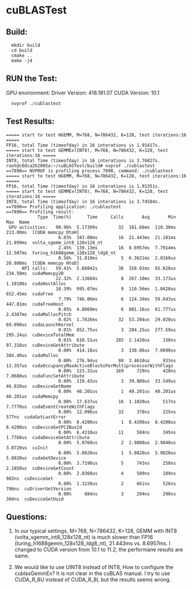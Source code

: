 # cuBLASTest

## Build:
```
  mkdir build
  cd build
  cmake ..
  make -j4
```

## RUN the Test:

GPU environment: Driver Version: 418.181.07   CUDA Version: 10.1

```
  nvprof ./cublastest
```

## Test Results:
```
===== start to test HGEMM, M=768, N=786432, K=128, test iterations:16 =====
FP16, total Time (timeofday) in 16 interations is 1.91417s.
===== start to test GEMMEx(INT8), M=768, N=786432, K=128, test iterations:16 =====
INT8, total Time (timeofday) in 16 interations is 3.76827s.
root@c0dca262005a:~/cuBLASTest/build# nvprof ./cublastest
==7890== NVPROF is profiling process 7890, command: ./cublastest
===== start to test HGEMM, M=768, N=786432, K=128, test iterations:16 =====
FP16, total Time (timeofday) in 16 interations is 1.91351s.
===== start to test GEMMEx(INT8), M=768, N=786432, K=128, test iterations:16 =====
INT8, total Time (timeofday) in 16 interations is 3.74584s.
==7890== Profiling application: ./cublastest
==7890== Profiling result:
            Type  Time(%)      Time     Calls       Avg       Min       Max  Name
 GPU activities:   90.96%  5.17309s        32  161.66ms  110.38ms  213.00ms  [CUDA memcpy DtoH]
                    6.03%  343.08ms        16  21.443ms  21.181ms  21.899ms  volta_sgemm_int8_128x128_nt
                    2.45%  139.13ms        16  8.6957ms  7.7914ms  12.507ms  turing_h1688gemm_128x128_ldg8_nt
                    0.56%  31.810ms         5  6.3621ms  2.0160us  20.800ms  [CUDA memcpy HtoD]
      API calls:   59.41%  5.68842s        36  158.01ms  65.628us  234.50ms  cudaMemcpy2D
                   22.32%  2.13684s         8  267.10ms  33.173us  1.18106s  cudaHostAlloc
                   10.39%  995.07ms         9  110.56ms  1.0420us  652.45ms  cudaFree
                    7.79%  746.06ms         6  124.34ms  59.643us  447.81ms  cudaFreeHost
                    0.05%  4.8069ms         6  801.16us  61.777us  2.4387ms  cudaMallocPitch
                    0.02%  1.7026ms        32  53.204us  29.020us  69.090us  cudaLaunchKernel
                    0.01%  852.75us         3  284.25us  277.59us  295.24us  cuDeviceTotalMem
                    0.01%  610.51us       285  2.1420us     158ns  97.318us  cuDeviceGetAttribute
                    0.00%  414.18us         3  138.06us  7.6690us  384.40us  cudaMalloc
                    0.00%  276.94us        80  3.4610us     933ns  13.357us  cudaOccupancyMaxActiveBlocksPerMultiprocessorWithFlags
                    0.00%  123.31us       169     729ns     428ns  7.0680us  cudaFuncSetAttribute
                    0.00%  119.43us         3  39.809us  33.549us  46.820us  cuDeviceGetName
                    0.00%  40.201us         1  40.201us  40.201us  40.201us  cudaMemcpy
                    0.00%  17.637us        16  1.1020us     517ns  7.7770us  cudaEventCreateWithFlags
                    0.00%  12.096us        32     378ns     225ns     577ns  cudaGetLastError
                    0.00%  8.4200us         1  8.4200us  8.4200us  8.4200us  cuDeviceGetPCIBusId
                    0.00%  6.4310us        11     584ns     345ns  1.7760us  cudaDeviceGetAttribute
                    0.00%  5.9760us         2  2.9880us  2.9040us  3.0720us  cuInit
                    0.00%  5.0820us         1  5.0820us  5.0820us  5.0820us  cudaGetDevice
                    0.00%  3.7190us         5     743ns     250ns  2.1850us  cuDeviceGetCount
                    0.00%  2.0360us         4     509ns     189ns     983ns  cuDeviceGet
                    0.00%  1.3220us         2     661ns     526ns     796ns  cuDriverGetVersion
                    0.00%     884ns         3     294ns     290ns     304ns  cuDeviceGetUuid
```
## Questions:

1. In our typical settings, M=768, N=786432, K=128, GEMM with INT8 (volta_sgemm_int8_128x128_nt) is much slower than FP16 (turing_h1688gemm_128x128_ldg8_nt), 21.443ms vs. 8.6957ms. I changed to CUDA version from 10.1 to 11.2, the performane results are same.

2. We would like to use UINT8 instead of INT8, How to configure the cublasGemmEx? It is not clear in the cuBLAS manual. I try to use CUDA_R_8U instead of CUDA_R_8I, but the results seems wrong.
